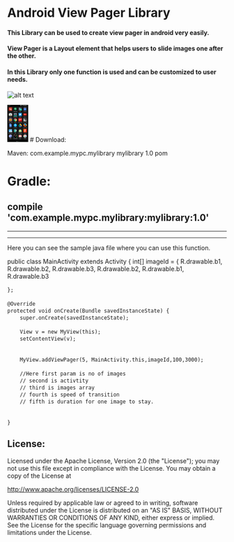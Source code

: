 Android View Pager Library
======

#### This Library can be used to create view pager in android very easily.
#### View Pager is a Layout element that helps users to slide images one after the other.
#### In this Library only one function is used and can be customized to user needs.
![alt text](https://github.com/subhamG98/view-pager-library/blob/master/ScreenRecorder_Exported_20160905182113.gif=100x20 "Now you have to just select the images and transition speed ,rest all will be done.")

<img src="https://github.com/subhamG98/view-pager-library/blob/master/ScreenRecorder_Exported_20160905182113.gif" width="48">
# Download:

Maven:
<dependency>
  <groupId>com.example.mypc.mylibrary</groupId>
  <artifactId>mylibrary</artifactId>
  <version>1.0</version>
  <type>pom</type>
</dependency>

# Gradle:

## compile 'com.example.mypc.mylibrary:mylibrary:1.0'


---
---

Here you can see the sample java file where you can use this function.


public class MainActivity extends Activity {
    int[] imageId = {
            R.drawable.b1,
            R.drawable.b2,
            R.drawable.b3,
            R.drawable.b2,
            R.drawable.b1,
            R.drawable.b3



    };

    @Override
    protected void onCreate(Bundle savedInstanceState) {
        super.onCreate(savedInstanceState);

        View v = new MyView(this);
        setContentView(v);


        MyView.addViewPager(5, MainActivity.this,imageId,100,3000);
        
        //Here first param is no of images
        // second is activtity
        // third is images array
        // fourth is speed of transition
        // fifth is duration for one image to stay.
        

    }




## License:


Licensed under the Apache License, Version 2.0 (the "License");
you may not use this file except in compliance with the License.
You may obtain a copy of the License at

   http://www.apache.org/licenses/LICENSE-2.0

Unless required by applicable law or agreed to in writing, software
distributed under the License is distributed on an "AS IS" BASIS,
WITHOUT WARRANTIES OR CONDITIONS OF ANY KIND, either express or implied.
See the License for the specific language governing permissions and
limitations under the License.

